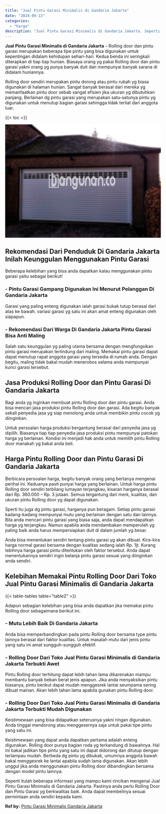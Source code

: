 ```yaml
---
title: "Jual Pintu Garasi Minimalis di Gandaria Jakarta"
date: "2024-09-13"
categories: 
  - "harga"
description: "Jual Pintu Garasi Minimalis di Gandaria Jakarta. Seperti itulah beberapa informasi yang mampu kami rincikan mengenai Jual Pintu Garasi Minimalis di Gandaria..."
---
```


**Jual Pintu Garasi Minimalis di Gandaria Jakarta** – Rolling door dan pintu garasi merupakan beberapa tipe pintu yang bisa digunakan untuk kepentingan didalam kehidupan sehari-hari. Kedua benda ini seringkali diterapkan di tiap tiap hunian. Biasaya orang yg pakai Rolling door dan pintu garasi yakni orang yg punya banyak duit dan mempunyai banyak sarana di didalam huniannya.

Rolling door sendiri merupakan pintu dorong atau pintu rubah yg biasa digunakan di halaman hunian. Sangat banyak berasal dari mereka yg memanfaatkan pintu door sebab sangat efisien jika ukuran yg dibutuhkan panjang. Berlainan dg pintu garasi yang merupakan satu-satunya pintu yg digunakan untuk menutup bagian garasi sehingga tidak terliat dari anggota luar.

{{< toc >}}

![Jual Pintu Garasi Minimalis di Gandaria Jakarta](/images/pintu-garasi-27.png)

## Rekomendasi Dari Penduduk Di Gandaria Jakarta Inilah Keunggulan Menggunakan Pintu Garasi

Beberapa kelebihan yang bisa anda dapatkan kalau menggunakan pintu garasi yaitu sebagai berikut!

### \- Pintu Garasi Gampang Digunakan Ini Menurut Pelanggan Di Gandaria Jakarta

Garasi yang paling enteng digunakan ialah garasi bukak tutup berasal dari atas ke bawah. variasi garasi yg satu ini akan amat enteng digunakan oleh siapapun.

### \- Rekomendasi Dari Warga Di Gandaria Jakarta Pintu Garasi Bisa Anti Maling

Salah satu keunggulan yg paling utama bersama dengan mengfungsikan pintu garasi merupakan terlindung dari maling. Memakai pintu garasi dapat dapat menutup rapat anggota garasi yang tersedia di rumah anda. Dengan begitu, maling tidak bakal mudah menerobos selama anda mempunyai kunci garasi tersebut.

## Jasa Produksi Rolling Door dan Pintu Garasi Di Gandaria Jakarta

Bagi anda yg inginkan membuat pintu Rolling door dan pintu garasi. Anda bisa mencari jasa produksi pintu Rolling door dan garasi. Ada begitu banyak sekali penyedia jasa yg siap menolong anda untuk membikin pintu cocok yg diinginkan.

Untuk persoalan harga produksi bergantung berasal dari penyedia jasa yg dipilih. Biasanya tiap tiap penyedia jasa produksi pintu mempunyai patokan harga yg berlainan. Kondisi ini menjadi hak anda untuk memilih pintu Rolling door manakah yg bakal anda beli.

## Harga Pintu Rolling Door dan Pintu Garasi Di Gandaria Jakarta

Berbicara persoalan harga, begitu banyak orang yang bertanya mengenai perihal ini. Keduanya pasti punyai harga yang berlainan. Untuk harga pintu Rolling door sendiri terbilang lumayan terjangkau, kisaran harganya berasal dari Rp. 360.000 – Rp. 3 jutaan. Semua tergantung dari merk, kualitas, dan ukuran pintu Rolling door yg dapat digunakan.

Sperti itu juga dg pintu garasi, harganya pun beragam. Setiap pintu garasi kadang-kadang mempunyai mutu yang berlainan dengan satu dan lainnya. Bila anda mencari pintu garasi yang biasa saja, anda dapat mendapatkan harga yg terjangkau. Namun apabila anda mendambakan memperoleh yg paling baik anda harus mempersiapkan duit di dalam jumlah yg besar.

Anda bisa menentukan sendiri tentang pintu garasi yg akan dibuat. Kira-kira harga normal garasi bersama dengan kualitas sedang ialah Rp. 1jt. Kurang lebihnya harga garasi pintu ditentukan oleh faktor tersebut. Anda dapat menentukannya sendiri ingin belanja pintu garasi sesuai yang diinginkan anda sendiri.

## Kelebihan Memakai Pintu Rolling Door Dari Toko Jual Pintu Garasi Minimalis di Gandaria Jakarta

{{< table-tables table="table2" >}}

Adapun sebagian kelebihan yang bisa anda dapatkan jika memakai pintu Rolling door sebagaimana berikut ini.

### \- Mutu Lebih Baik Di Gandaria Jakarta

Anda bisa memperbandingkan pada pintu Rolling door bersama type pintu lainnya berasal dari faktor kualitas. Untuk masalah mutu dari jenis pintu yang satu ini amat sungguh-sungguh efektif.

### \- Rolling Door Dari Toko Jual Pintu Garasi Minimalis di Gandaria Jakarta Terbukti Awet

Pintu Rolling door terhitung dapat lebih tahan lama dikarenakan mampu membantu banyak beban berat jenis apapun. Jika anda menyaksikan pintu biasanya, pintu berikut dapat mudah menggesrek lantai seumpama sering dibuat mainan. Akan lebih tahan lama apabila gunakan pintu Rolling door.

### \- Rolling Door Dari Toko Jual Pintu Garasi Minimalis di Gandaria Jakarta Terbukti Mudah Digunakan

Keistimewaan yang bisa didapatkan seterusnya yakni ringan digunakan. Anda tinggal mendorong atau menggesernya saja untuk pakai tipe pintu yang satu ini.

Keistimewaan yang dapat anda dapatkan pertama adalah enteng digunakan. Rolling door punya bagian roda yg terkandung di bawahnya. Hal ini bakal jadikan tipe pintu yang satu ini dapat didorong dan ditutup dengan terlampau mudah. Berbeda dg pintu yg dibukak, umumnya anggota bawah bakal menggesrek ke lantai apabila sudah lama digunakan. Akan lebih unggul jika anda menggunakan pintu Rolling door dibandingkan bersama dengan model pintu lainnya.

Seperti itulah beberapa informasi yang mampu kami rincikan mengenai Jual Pintu Garasi Minimalis di Gandaria Jakarta. Pastinya anda perlu Rolling Door dan Pintu Garasi yg berkwalitas baik. Anda dapat membelinya sesuai permintaan anda sendiri kepada kami.

**Ref by:** [Pintu Garasi Minimalis Gandaria Jakarta](https://id.wikipedia.org/wiki/Pintu)
